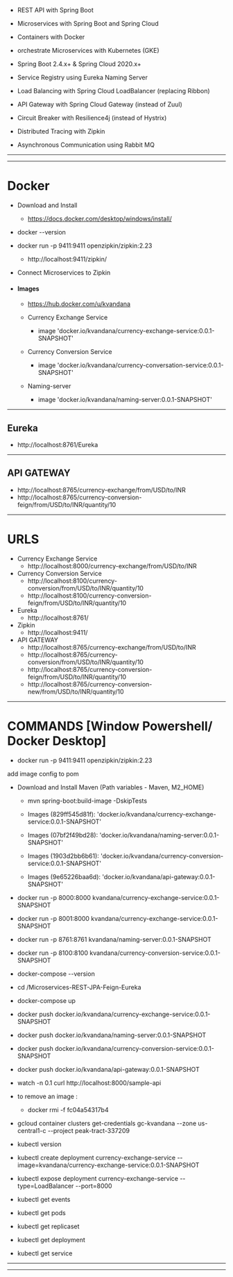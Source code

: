 - REST API with Spring Boot
- Microservices with Spring Boot and Spring Cloud
- Containers with Docker
- orchestrate Microservices with Kubernetes (GKE)

- Spring Boot 2.4.x+ & Spring Cloud 2020.x+
- Service Registry using Eureka Naming Server
- Load Balancing with Spring Cloud LoadBalancer (replacing Ribbon)
- API Gateway with Spring Cloud Gateway (instead of Zuul)
- Circuit Breaker with Resilience4j (instead of Hystrix)
- Distributed Tracing with Zipkin
- Asynchronous Communication using Rabbit MQ

------------------------------------------------------------------------------------------------------------------------
------------------------------------------------------------------------------------------------------------------------
# Docker

- Download and Install
  - https://docs.docker.com/desktop/windows/install/

- docker --version
- docker run -p 9411:9411 openzipkin/zipkin:2.23
  - http://localhost:9411/zipkin/ 
- Connect Microservices to Zipkin

- #### Images
  - https://hub.docker.com/u/kvandana
  
  - Currency Exchange Service 
    - image 'docker.io/kvandana/currency-exchange-service:0.0.1-SNAPSHOT'
  - Currency Conversion Service
    - image 'docker.io/kvandana/currency-conversation-service:0.0.1-SNAPSHOT'
  - Naming-server
    - image 'docker.io/kvandana/naming-server:0.0.1-SNAPSHOT'
------------------------------------------------------------------------------------------------------------------------
## Eureka
- http://localhost:8761/Eureka
------------------------------------------------------------------------------------------------------------------------
## API GATEWAY
- http://localhost:8765/currency-exchange/from/USD/to/INR
- http://localhost:8765/currency-conversion-feign/from/USD/to/INR/quantity/10
------------------------------------------------------------------------------------------------------------------------
# URLS

- Currency Exchange Service
  - http://localhost:8000/currency-exchange/from/USD/to/INR
- Currency Conversion Service
  - http://localhost:8100/currency-conversion/from/USD/to/INR/quantity/10
  - http://localhost:8100/currency-conversion-feign/from/USD/to/INR/quantity/10
- Eureka
  - http://localhost:8761/
- Zipkin
  - http://localhost:9411/
- API GATEWAY
  - http://localhost:8765/currency-exchange/from/USD/to/INR
  - http://localhost:8765/currency-conversion/from/USD/to/INR/quantity/10
  - http://localhost:8765/currency-conversion-feign/from/USD/to/INR/quantity/10
  - http://localhost:8765/currency-conversion-new/from/USD/to/INR/quantity/10

------------------------------------------------------------------------------------------------------------------------

# COMMANDS [Window Powershell/ Docker Desktop]
- docker run -p 9411:9411 openzipkin/zipkin:2.23

add image config to pom 
- Download and Install Maven (Path variables - Maven, M2_HOME)
  - mvn spring-boot:build-image -DskipTests
  
  - Images (829ff545d81f): 'docker.io/kvandana/currency-exchange-service:0.0.1-SNAPSHOT'
  - Images (07bf2f49bd28): 'docker.io/kvandana/naming-server:0.0.1-SNAPSHOT'
  - Images (1903d2bb6b61): 'docker.io/kvandana/currency-conversion-service:0.0.1-SNAPSHOT'
  - Images (9e65226baa6d): 'docker.io/kvandana/api-gateway:0.0.1-SNAPSHOT'


- docker run -p 8000:8000 kvandana/currency-exchange-service:0.0.1-SNAPSHOT
- docker run -p 8001:8000 kvandana/currency-exchange-service:0.0.1-SNAPSHOT
- docker run -p 8761:8761 kvandana/naming-server:0.0.1-SNAPSHOT
- docker run -p 8100:8100 kvandana/currency-conversion-service:0.0.1-SNAPSHOT

- docker-compose --version

- cd /Microservices-REST-JPA-Feign-Eureka
- docker-compose up

- docker push docker.io/kvandana/currency-exchange-service:0.0.1-SNAPSHOT
- docker push docker.io/kvandana/naming-server:0.0.1-SNAPSHOT
- docker push docker.io/kvandana/currency-conversion-service:0.0.1-SNAPSHOT
- docker push docker.io/kvandana/api-gateway:0.0.1-SNAPSHOT

- watch -n 0.1 curl http://localhost:8000/sample-api

- to remove an image : 
  - docker rmi -f fc04a54317b4

- gcloud container clusters get-credentials gc-kvandana --zone us-central1-c --project peak-tract-337209
- kubectl version
- kubectl create deployment currency-exchange-service --image=kvandana/currency-exchange-service:0.0.1-SNAPSHOT
- kubectl expose deployment currency-exchange-service --type=LoadBalancer --port=8000
- kubectl get events
- kubectl get pods
- kubectl get replicaset
- kubectl get deployment
- kubectl get service
------------------------------------------------------------------------------------------------------------------------

------------------------------------------------------------------------------------------------------------------------



